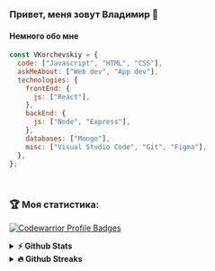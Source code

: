 ### Привет, меня зовут Владимир 👋
#### Немного обо мне

```javascript
const VKorchevskiy = {
  code: ["Javascript", "HTML", "CSS"],
  askMeAbout: ["Web dev", "App dev"],
  technologies: {
    frontEnd: {
      js: ["React"],
    },
    backEnd: {
      js: ["Node", "Express"],
    },
    databases: ["Mongo"],
    misc: ["Visual Studio Code", "Git", "Figma"],
  },
};
```

</p>
<br />

### :trophy: Моя статистика:

[![Codewarrior Profile Badges](https://www.codewars.com/users/Vkorchevskiy/badges/large)](https://www.codewars.com/users/Vkorchevskiy)

<details>	
  <summary><b>⚡ Github Stats</b></summary>
  
  <img display="inline" height="180em" src="https://github-readme-stats.vercel.app/api?username=VKorchevskiy&hide=contribs&theme=vision-friendly-dark&show_icons=true&hide_border=true&&count_private=true&include_all_commits=true" />
  
  <img height="180em" src="https://github-readme-stats.vercel.app/api/top-langs/?username=VKorchevskiy&theme=vision-friendly-dark&exclude_repo=KNN-Image-Classification&show_icons=true&hide_border=true&layout=compact&langs_count=8"/>
</details>

<details>	
  <summary><b>🔥 Github Streaks</b></summary>

  <img height="180em" src="https://github-readme-streak-stats.herokuapp.com/?user=VKorchevskiy&theme=vision-friendly-dark&hide_border=true" />
</details>


<!---
VKorchevskiy/VKorchevskiy is a ✨ special ✨ repository because its `README.md` (this file) appears on your GitHub profile.
You can click the Preview link to take a look at your changes.
--->
